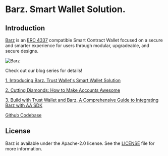 # Barz. Smart Wallet Solution.

## Introduction

[Barz](https://github.com/trustwallet/barz) is an [ERC 4337](https://eips.ethereum.org/EIPS/eip-4337) compatible Smart Contract Wallet focused on a secure and smarter experience for users through modular, upgradeable, and secure designs.

![Barz](/media/barz-diagram.png)

Check out our blog series for details!

[1. Introducing Barz. Trust Wallet's Smart Wallet Solution](/barz-smart-wallet/introducing-barz-trustwallet-smart-wallet-solution.md)

[2. Cutting Diamonds: How to Make Accounts Awesome](/barz-smart-wallet/cutting-diamonds-how-to-make-accounts-awesome.md)

[3. Build with Trust Wallet and Barz, A Comprehensive Guide to Integrating Barz with AA SDK](/barz-smart-wallet/build-with-trust-wallet-and-barz-aa-sdk.md)

[Github Codebase](https://github.com/trustwallet/barz)

## License

Barz is available under the Apache-2.0 license. See the [LICENSE](https://github.com/trustwallet/barz/blob/main/LICENSE) file for more information.
